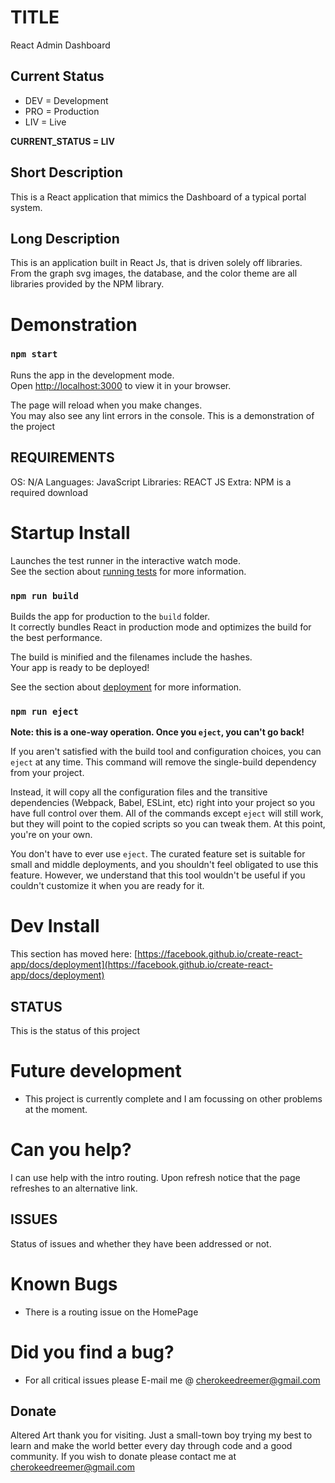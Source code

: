 # TITLE
React Admin Dashboard

## Current Status
* DEV = Development
* PRO = Production
* LIV = Live

**CURRENT_STATUS = LIV**

## Short Description
This is a React application that mimics the Dashboard of a typical portal system.

## Long Description
This is an application built in React Js, that is driven solely off libraries.
From the graph svg images, the database, and the color theme are all libraries provided by the NPM library.

# Demonstration
### `npm start`

Runs the app in the development mode.\
Open [http://localhost:3000](http://localhost:3000) to view it in your browser.

The page will reload when you make changes.\
You may also see any lint errors in the console.
This is a demonstration of the project

## REQUIREMENTS
OS: N/A
Languages: JavaScript 
Libraries: REACT JS
Extra: NPM is a required download

# Startup Install
Launches the test runner in the interactive watch mode.\
See the section about [running tests](https://facebook.github.io/create-react-app/docs/running-tests) for more information.

### `npm run build`

Builds the app for production to the `build` folder.\
It correctly bundles React in production mode and optimizes the build for the best performance.

The build is minified and the filenames include the hashes.\
Your app is ready to be deployed!

See the section about [deployment](https://facebook.github.io/create-react-app/docs/deployment) for more information.

### `npm run eject`

**Note: this is a one-way operation. Once you `eject`, you can't go back!**

If you aren't satisfied with the build tool and configuration choices, you can `eject` at any time. This command will remove the single-build dependency from your project.

Instead, it will copy all the configuration files and the transitive dependencies (Webpack, Babel, ESLint, etc) right into your project so you have full control over them. All of the commands except `eject` will still work, but they will point to the copied scripts so you can tweak them. At this point, you're on your own.

You don't have to ever use `eject`. The curated feature set is suitable for small and middle deployments, and you shouldn't feel obligated to use this feature. However, we understand that this tool wouldn't be useful if you couldn't customize it when you are ready for it.

# Dev Install 
This section has moved here: [https://facebook.github.io/create-react-app/docs/deployment](https://facebook.github.io/create-react-app/docs/deployment)

## STATUS
This is the status of this project

# Future development
* This project is currently complete and I am focussing on other problems at the moment.

# Can you help?
I can use help with the intro routing.
Upon refresh notice that the page refreshes to an alternative link.

## ISSUES
Status of issues and whether they have been addressed or not.

# Known Bugs
* There is a routing issue on the HomePage

# Did you find a bug?
* For all critical issues please E-mail me @ cherokeedreemer@gmail.com

## Donate
Altered Art thank you for visiting. 
Just a small-town boy trying my best to learn and make the world better every day through code and a good community.
If you wish to donate please contact me at cherokeedreemer@gmail.com



